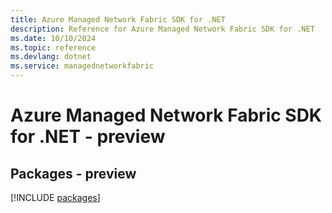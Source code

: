 ```yaml
---
title: Azure Managed Network Fabric SDK for .NET
description: Reference for Azure Managed Network Fabric SDK for .NET
ms.date: 10/10/2024
ms.topic: reference
ms.devlang: dotnet
ms.service: managednetworkfabric
---
```

# Azure Managed Network Fabric SDK for .NET - preview
## Packages - preview
[!INCLUDE [packages](managed-network-fabric-index.md)]